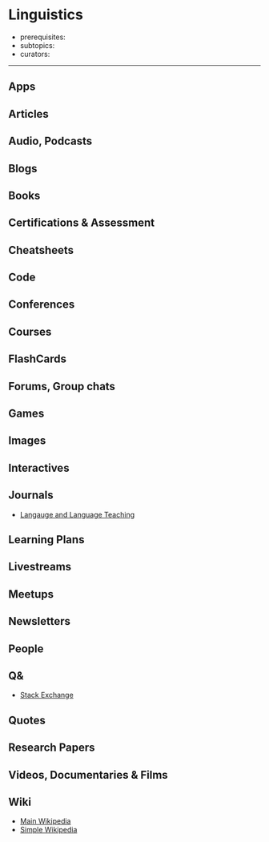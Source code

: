 # Linguistics

- prerequisites:
- subtopics:
- curators:

------

## Apps

## Articles

## Audio, Podcasts

## Blogs

## Books

## Certifications & Assessment

## Cheatsheets

## Code

## Conferences

## Courses

## FlashCards

## Forums, Group chats

## Games

## Images

## Interactives

## Journals

- [Langauge and Language Teaching](https://azimpremjifoundation.org/foundation/807)

## Learning Plans

## Livestreams

## Meetups

## Newsletters

## People

## Q&

- [Stack Exchange](https://linguistics.stackexchange.com)

## Quotes

## Research Papers

## Videos, Documentaries & Films

## Wiki

- [Main Wikipedia](https://en.wikipedia.org/wiki/Linguistics)
- [Simple Wikipedia](https://simple.wikipedia.org/wiki/Linguistics)

